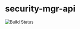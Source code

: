 # security-mgr-api
[![Build Status](https://travis-ci.com/opensecuritycontroller/security-mgr-api.svg?token=FzxT1Qx9H6sqEHPcKhqW&branch=master)](https://travis-ci.com/opensecuritycontroller/security-mgr-api)